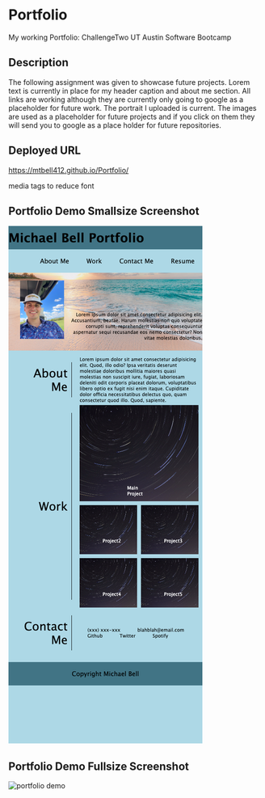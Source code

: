 # Portfolio
My working Portfolio: ChallengeTwo UT Austin Software Bootcamp

## Description 
The following assignment was given to showcase future projects. Lorem text is currently in place for my header caption and about me section. All links are working although they are currently only going to google as a placeholder for future work. The portrait I uploaded is current. The images are used as a placeholder for future projects and if you click on them they will send you to google as a place holder for future repositories.

## Deployed URL
https://mtbell412.github.io/Portfolio/


media tags to reduce font
## Portfolio Demo Smallsize Screenshot
![portfolio demo](./main/images/screenshot.png)

## Portfolio Demo Fullsize Screenshot
![portfolio demo](./main/images/screenshot_full.png)